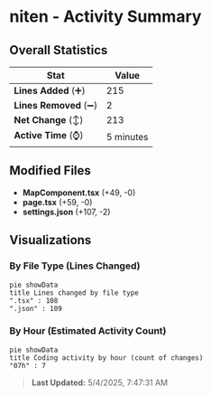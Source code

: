 # niten - Activity Summary 

## Overall Statistics

| Stat                   | Value                                                             |
| ---------------------- | ----------------------------------------------------------------- |
| **Lines Added** (➕)   | 215                                          |
| **Lines Removed** (➖) | 2                                        |
| **Net Change** (↕)    | 213                |
| **Active Time** (⌚)   | 5 minutes |


## Modified Files
- **MapComponent.tsx** (+49, -0)
- **page.tsx** (+59, -0)
- **settings.json** (+107, -2)

## Visualizations

### By File Type (Lines Changed)

```mermaid
pie showData
title Lines changed by file type
".tsx" : 108
".json" : 109
```

### By Hour (Estimated Activity Count)

```mermaid
pie showData
title Coding activity by hour (count of changes)
"07h" : 7
```


> **Last Updated:** 5/4/2025, 7:47:31 AM
